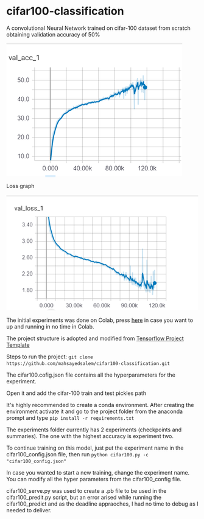# cifar100-classification

A convolutional Neural Network trained on cifar-100 dataset from scratch obtaining validation accuracy of 50%

![Validation Accuracy](https://raw.githubusercontent.com/mahsayedsalem/cifar100-classification/master/images/val_acc.PNG)

Loss graph

![Validation Loss](https://raw.githubusercontent.com/mahsayedsalem/cifar100-classification/master/images/val_loss.PNG)

The initial experiments was done on Colab, press [here](https://colab.research.google.com/drive/1PF5q1AtU0CMOEdz8oWEb9SIviBvNx6QW "here") in case you want to up and running in no time in Colab. 

The project structure is adopted and modified from [Tensorflow Project Template](https://github.com/MrGemy95/Tensorflow-Project-Template "Tensorflow Project Template")

Steps to run the project:
`git clone https://github.com/mahsayedsalem/cifar100-classification.git`

The cifar100.cofig.json file contains all the hyperparameters for the experiment. 

Open it and add the cifar-100 train and test pickles path

It's highly recommended to create a conda environment. After creating the environment activate it and go to the project folder from the anaconda prompt and type
`pip install -r requirements.txt`

The experiments folder currently has 2 experiments (checkpoints and summaries). The one with the highest accuracy is experiment two. 

To continue training on this model, just put the experiment name in the cifar100_config.json file, then run 
`python cifar100.py -c "cifar100_config.json"`

In case you wanted to start a new training, change the experiment name. You can modify all the hyper parameters from the cifar100_config file. 

cifar100_serve.py was used to create a .pb file to be used in the cifar100_predit.py script, but an error arised while running the cifar100_predict and as the deadline appraoches, I had no time to debug as I needed to deliver. 



